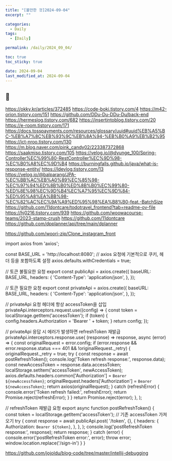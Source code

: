```yaml
---
title: "[볼만한 것]2024-09-04"
excerpt: ""

categories:
  - Daily
tags:
  - [Daily]

permalink: /daily/2024_09_04/

toc: true
toc_sticky: true

date: 2024-09-04
last_modified_at: 2024-09-04
---
```


## 🦥
https://okky.kr/articles/372485
https://code-boki.tistory.com/4
https://m42-orion.tistory.com/151
https://github.com/DDu-Du-DDu-Du/back-end
https://hermeslog.tistory.com/682
https://insertintoblog.tistory.com/20
https://e-room.tistory.com/171
https://docs.tosspayments.com/resources/glossary/uuid#uuid%EB%A5%BC-%EB%A7%8C%EB%93%9C%EB%8A%94-%EB%B0%A9%EB%B2%95
https://ict-nroo.tistory.com/130
https://m.blog.naver.com/pink_candy02/223387372868
https://saakmiso.tistory.com/105
https://velog.io/@dyunge_100/Spring-Controller%EC%99%80-RestController%EC%9D%98-%EC%B0%A8%EC%9D%B4  https://burningfalls.github.io/java/what-is-response-entity/
https://ldevlog.tistory.com/13
https://velog.io/@balparang/JPA-%EC%BB%AC%EB%A0%89%EC%85%98-%EC%97%94%ED%8B%B0%ED%8B%B0%EC%99%80-%ED%8E%98%EC%9D%B4%EC%A7%95%EC%9D%84-%ED%95%A8%EA%BB%98-%EC%82%AC%EC%9A%A9%ED%95%98%EA%B8%B0-feat.-BatchSize
https://github.com/11dontcare/todotravel_frontend?tab=readme-ov-file
https://hj0216.tistory.com/939
https://github.com/woowacourse-teams/2023-stamp-crush
https://github.com/11dontcare
https://github.com/dpplanner/api/tree/main/dplanner


https://github.com/woori-zip/Clone_instagram_front

import axios from 'axios';

const BASE_URL = 'http://localhost:8080';
// axios 요청에 기본적으로 쿠키, 헤더 등을 포함하도록 설정
axios.defaults.withCredentials = true;

// 토큰 불필요한 요청
export const publicApi = axios.create({
  baseURL: BASE_URL,
  headers: {
    'Content-Type': 'application/json',
  },
});

// 토큰 필요한 요청
export const privateApi = axios.create({
  baseURL: BASE_URL,
  headers: {
    'Content-Type': 'application/json',
  },
});

// privateApi 요청 헤더에 항상 accessToken을 삽입
privateApi.interceptors.request.use((config) => {
  const token = localStorage.getItem('accessToken');
  if (token) {
    config.headers.Authorization = 'Bearer ' + token;
  }
  return config;
});

// privateApi 응답 시 에러가 발생하면 refreshToken 재발급
privateApi.interceptors.response.use(
  (response) => response,
  async (error) => {
    const originalRequest = error.config;
    if (error.response && error.response.status === 401 && !originalRequest._retry) {
      originalRequest._retry = true;
      try {
        const response = await postRefreshToken();
        console.log('Token refresh response:', response.data);
        const newAccessToken = response.data.accessToken;
        localStorage.setItem('accessToken', newAccessToken);
        axios.defaults.headers.common['Authorization'] = `Bearer ${newAccessToken}`;
        originalRequest.headers['Authorization'] = `Bearer ${newAccessToken}`;
        return axios(originalRequest);
      } catch (refreshError) {
        console.error('Token refresh failed:', refreshError);
        return Promise.reject(refreshError);
      }
    }
    return Promise.reject(error);
  },
);

// refreshToken 재발급 요청
export async function postRefreshToken() {
  const token = localStorage.getItem('accessToken'); // 기존 accessToken 가져오기
  try {
    const response = await publicApi.post(
      '/token',
      {},
      {
        headers: {
          Authorization: `Bearer ${token}`,
        },
      },
    );
    console.log('postRefreshToken response:', response);
    return response;
  } catch (error) {
    console.error('postRefreshToken error:', error);
    throw error;
    window.location.replace('/sign-in')
  }
}


https://github.com/jojoldu/blog-code/tree/master/intellij-debugging